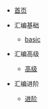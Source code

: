 - [首页](../README.md)
- 汇编基础

    - [basic](/x86asm/basic.md)

- 汇编高级

    - [高级](/x86asm/masm_advanced.md)

- 汇编进阶

    - [进阶](/x86asm/masm_Advanced.md)
